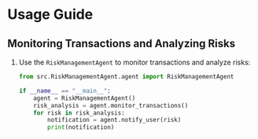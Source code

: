 
# Usage Guide

## Monitoring Transactions and Analyzing Risks

1. Use the `RiskManagementAgent` to monitor transactions and analyze risks:

   ```python
   from src.RiskManagementAgent.agent import RiskManagementAgent

   if __name__ == "__main__":
       agent = RiskManagementAgent()
       risk_analysis = agent.monitor_transactions()
       for risk in risk_analysis:
           notification = agent.notify_user(risk)
           print(notification)
   ```
